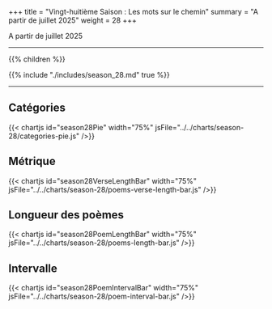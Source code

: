 +++
title = "Vingt-huitième Saison : Les mots sur le chemin"
summary = "A partir de juillet 2025"
weight = 28
+++

A partir de juillet 2025

---
{{% children  %}}

{{% include "./includes/season_28.md" true %}}

---
## Catégories
{{< chartjs id="season28Pie" width="75%" jsFile="../../charts/season-28/categories-pie.js" />}}
## Métrique
{{< chartjs id="season28VerseLengthBar" width="75%" jsFile="../../charts/season-28/poems-verse-length-bar.js" />}}
## Longueur des poèmes
{{< chartjs id="season28PoemLengthBar" width="75%" jsFile="../../charts/season-28/poems-length-bar.js" />}}
## Intervalle
{{< chartjs id="season28PoemIntervalBar" width="75%" jsFile="../../charts/season-28/poem-interval-bar.js" />}}